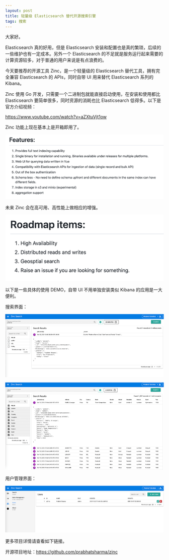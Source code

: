 ```yaml
---
layout: post
title: 轻量级 Elasticsearch 替代开源搜索引擎
tags: 搜索
---
```


大家好。

Elasticsearch 真的好用，但是 Elasticsearch 安装和配置也是真的繁琐，后续的一些维护也有一定成本。另外一个 Elasticsearch 的不足就是服务运行起来需要的计算资源较多，对于普通的用户来说是有点浪费的。

今天要推荐的开源工具 Zinc，是一个轻量级的 Elasticsearch 替代工具，拥有完全兼容 Elasticsearch 的 APIs，同时自带 UI 用来替代 Elasticsearch 系列的 Kibana。

Zinc 使用 Go 开发，只需要一个二进制包就能直接启动使用，在安装和使用都比 Elasticsearch 要简单很多，同时资源的消耗也比 Elasticsearch 低得多。以下是官方介绍视频：

https://www.youtube.com/watch?v=aZXtuVjt1ow

Zinc 功能上现在基本上是开箱即用了。

![image-20220313201744825](https://raw.githubusercontent.com/ZhuPeng/pic/master/images/compress_image-20220313201744825.png)

未来 Zinc 会在高可用、高性能上做相应的增强。

![image-20220313201818410](https://raw.githubusercontent.com/ZhuPeng/pic/master/images/compress_image-20220313201818410.png)

以下是一些具体的使用 DEMO，自带 UI 不用单独安装类似 Kibana 的应用是一大便利。

搜索界面：

![](https://raw.githubusercontent.com/ZhuPeng/pic/master/images/compress_search_screen.jpeg)

![](https://raw.githubusercontent.com/ZhuPeng/pic/master/images/compress_zinc_search_screen_paris.jpeg)

用户管理界面：

![](https://raw.githubusercontent.com/ZhuPeng/pic/master/images/compress_zinc_users_screen.jpeg)

更多项目详情请查看如下链接。

开源项目地址：https://github.com/prabhatsharma/zinc
